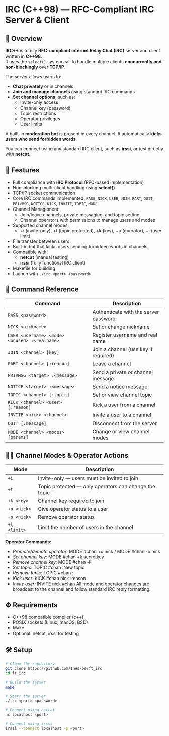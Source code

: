 # IRC (C++98) — RFC-Compliant IRC Server & Client

## 💬 Overview

**IRC++** is a fully **RFC-compliant Internet Relay Chat (IRC)** server and client written in **C++98**.  
It uses the `select()` system call to handle multiple clients **concurrently and non-blockingly** over **TCP/IP**.

The server allows users to:
- **Chat privately** or in channels  
- **Join and manage channels** using standard IRC commands  
- **Set channel options**, such as:
  - Invite-only access  
  - Channel key (password)  
  - Topic restrictions  
  - Operator privileges  
  - User limits  

A built-in **moderation bot** is present in every channel. It automatically **kicks users who send forbidden words**.  

You can connect using any standard IRC client, such as **irssi**, or test directly with **netcat**.


## 🚀 Features
- Full compliance with **IRC Protocol** (RFC-based implementation)
- Non-blocking multi-client handling using **select()**
- TCP/IP socket communication
- Core IRC commands implemented: `PASS`, `NICK`, `USER`, `JOIN`, `PART`, `QUIT`, `PRIVMSG`, `NOTICE`, `KICK`, `INVITE`, `TOPIC`, `MODE`
- Channel Management:  
    - Join/leave channels, private messaging, and topic setting
    - Channel operators with permissions to manage users and modes
- Supported channel modes:
    - +i (invite-only), +t (topic protected), +k (key), +o (operator), +l (user limit)
- File transfer between users
- Built-in bot that kicks users sending forbidden words in channels
- Compatible with:
    - **netcat** (manual testing)
    - **irssi** (fully functional IRC client)
- Makefile for building
- Launch with `./irc <port> <password>`

## 📖 Command Reference
| Command                                       | Description                           |
| --------------------------------------------- | ------------------------------------- |
| `PASS <password>`                             | Authenticate with the server password |
| `NICK <nickname>`                             | Set or change nickname                |
| `USER <username> <mode> <unused> :<realname>` | Register username and real name       |
| `JOIN <channel> [key]`                        | Join a channel (use key if required)  |
| `PART <channel> [:reason]`                    | Leave a channel                       |
| `PRIVMSG <target> :<message>`                 | Send a private or channel message     |
| `NOTICE <target> :<message>`                  | Send a notice message                 |
| `TOPIC <channel> [:topic]`                    | Set or view channel topic             |
| `KICK <channel> <user> [:reason]`             | Kick a user from a channel            |
| `INVITE <nick> <channel>`                     | Invite a user to a channel            |
| `QUIT [:message]`                             | Disconnect from the server            |
| `MODE <channel> <modes> [params]`             | Change or view channel modes          |

## 🧑‍💻 Channel Modes & Operator Actions
| Mode         | Description                                           |
| ------------ | ----------------------------------------------------- |
| `+i`         | Invite-only — users must be invited to join           |
| `+t`         | Topic protected — only operators can change the topic |
| `+k <key>`   | Channel key required to join                          |
| `+o <nick>`  | Give operator status to a user                        |
| `-o <nick>`  | Remove operator status                                |
| `+l <limit>` | Limit the number of users in the channel              |

**Operator Commands:**
- *Promote/demote operator:* MODE #chan +o nick / MODE #chan -o nick
- *Set channel key:* MODE #chan +k secretkey
- *Remove channel key:* MODE #chan -k
- *Set topic:* TOPIC #chan :New topic
- *Remove topic:* TOPIC #chan :
- *Kick user:* KICK #chan nick :reason
- *Invite user:* INVITE nick #chan
All mode and operator changes are broadcast to the channel and follow standard IRC reply formatting.

## ⚙️ Requirements
- C++98 compatible compiler (c++)
- POSIX sockets (Linux, macOS, BSD)
- Make
- Optional: netcat, irssi for testing

## 🛠️ Setup
```bash
# Clone the repository
git clone https://github.com/Ines-be/ft_irc
cd ft_irc

# Build the server
make

# Start the server
./irc <port> <password>

# Connect using netcat
nc localhost <port>

# Connect using irssi
irssi --connect localhost -p <port>